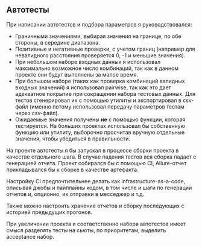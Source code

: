 ## Автотесты

При написании автотестов и подбора параметров я руководствовался:

* Граничными значениями, выбирая значения на границе, по обе стороны, в середине диапазона.
* Позитивные и негативные проверки, с учетом границ (например для невалидного расстояния проверяется 0, -1 и меньшие значения).
* При небольшом наборе входных данных я использовал максимально возможное число комбинаций, так как в данном проекте они будут выполнены за малое время.
* При большом наборе (таких как проверка комбинаций валидных входных значений) я использовал pairwise, так как это дает адекватное покрытие при сокращении набора тестовых данных.
Для тестов сгенерировал их с помощью утилиты и экспортировал в csv-файл (именно потому использовал передачу параметров тестам через csv-файл).
* Ожидаемые значения получены **не** с помощью функции, которая тестируется. На больших проектах использовал бы собственную функцию или утилиту, выборочно просчитав вручную отдельные значения, чтобы убедиться в правильности.

На проекте автотесты я бы запускал в процессе сборки проекта в качестве отдельного шага. В случае падения тестов вся сборка падает с генерацией отчета. Проект собирался бы с помощью CI, Allure-отчет прикладывался бы к сборке в качестве артефакта.

Настройку CI предпочтительнее делать как infrastructure-as-a-code, описывая джобы и пайплайны кодом, в том числе и шаги по генерации отчетов и, опционно, их отправки в месседжер и т.д.

Также можно настроить хранение отчетов и сборку последующих с историей предыдущих прогонов.

При увеличении проекта и соответственно набора автотестов имеет смысл разделять тесты на сьюты, по приоритетам, выделить acceptance набор.

